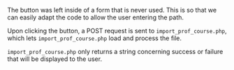 The button was left inside of a form that is never used. This is so that we can easily adapt
the code to allow the user entering the path.

Upon clicking the button, a POST request is sent to `import_prof_course.php`, which lets `import_prof_course.php`
load and process the file.

`import_prof_course.php` only returns a string concerning success or failure that will be displayed to the user.
